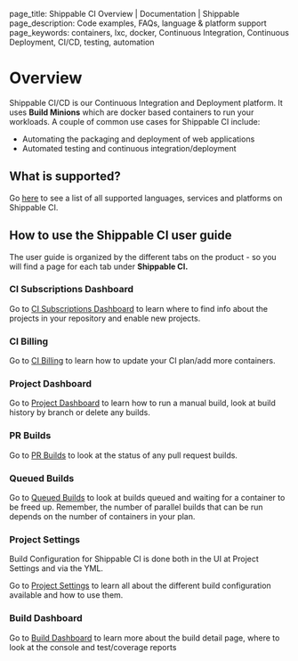 page_title: Shippable CI Overview | Documentation | Shippable
page_description: Code examples, FAQs, language & platform support
page_keywords: containers, lxc, docker, Continuous Integration, Continuous Deployment, CI/CD, testing, automation

# Overview

Shippable CI/CD is our Continuous Integration and Deployment platform. It uses **Build Minions** which are docker based containers to run your workloads. A couple of common use cases for Shippable CI include:

-  Automating the packaging and deployment of web applications
-  Automated testing and continuous integration/deployment

## What is supported?

Go [here](supported_services.md) to see a list of all supported languages, services and platforms on Shippable CI.

## How to use the Shippable CI user guide

The user guide is organized by the different tabs on the product - so you will find a page for each tab under **Shippable CI.**

### CI Subscriptions Dashboard

Go to [CI Subscriptions Dashboard](ci_dashboard) to learn where to find info about the projects in your repository and enable new projects.

### CI Billing

Go to [CI Billing](ci_billing) to learn how to update your CI plan/add more containers.

### Project Dashboard

Go to [Project Dashboard](project_dashboard) to learn how to run a manual build, look at build history by branch or delete any builds.

### PR Builds

Go to [PR Builds](pr_builds) to look at the status of any pull request builds.

### Queued Builds

Go to [Queued Builds](queued_builds) to look at builds queued and waiting for a container to be freed up. Remember, the number of parallel builds that can be run depends on the number of containers in your plan.

### Project Settings

Build Configuration for Shippable CI is done both in the UI at Project Settings and via the YML.

Go to [Project Settings](project_settings) to learn all about the different build configuration available and how to use them.

### Build Dashboard

Go to [Build Dashboard](build_dashboard) to learn more about the build detail page, where to look at the console and test/coverage reports




